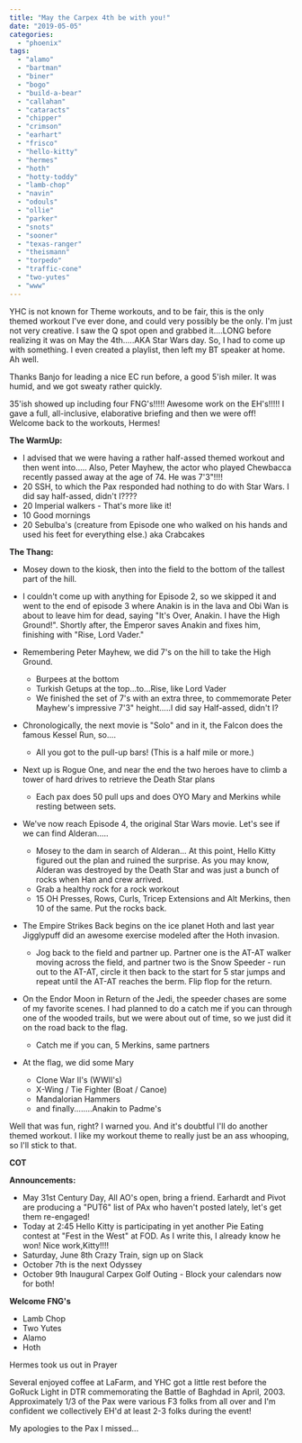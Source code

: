 ```yaml
---
title: "May the Carpex 4th be with you!"
date: "2019-05-05"
categories: 
  - "phoenix"
tags: 
  - "alamo"
  - "bartman"
  - "biner"
  - "bogo"
  - "build-a-bear"
  - "callahan"
  - "cataracts"
  - "chipper"
  - "crimson"
  - "earhart"
  - "frisco"
  - "hello-kitty"
  - "hermes"
  - "hoth"
  - "hotty-toddy"
  - "lamb-chop"
  - "navin"
  - "odouls"
  - "ollie"
  - "parker"
  - "snots"
  - "sooner"
  - "texas-ranger"
  - "theismann"
  - "torpedo"
  - "traffic-cone"
  - "two-yutes"
  - "www"
---
```


YHC is not known for Theme workouts, and to be fair, this is the only themed workout I've ever done, and could very possibly be the only. I'm just not very creative. I saw the Q spot open and grabbed it....LONG before realizing it was on May the 4th.....AKA Star Wars day. So, I had to come up with something. I even created a playlist, then left my BT speaker at home. Ah well.

Thanks Banjo for leading a nice EC run before, a good 5'ish miler. It was humid, and we got sweaty rather quickly.

35'ish showed up including four FNG's!!!!! Awesome work on the EH's!!!!! I gave a full, all-inclusive, elaborative briefing and then we were off! Welcome back to the workouts, Hermes!

**The WarmUp:**

- I advised that we were having a rather half-assed themed workout and then went into..... Also, Peter Mayhew, the actor who played Chewbacca recently passed away at the age of 74. He was 7'3"!!!!
- 20 SSH, to which the Pax responded had nothing to do with Star Wars. I did say half-assed, didn't I????
- 20 Imperial walkers - That's more like it!
- 10 Good mornings
- 20 Sebulba's (creature from Episode one who walked on his hands and used his feet for everything else.) aka Crabcakes

**The Thang:**

- Mosey down to the kiosk, then into the field to the bottom of the tallest part of the hill.
- I couldn't come up with anything for Episode 2, so we skipped it and went to the end of episode 3 where Anakin is in the lava and Obi Wan is about to leave him for dead, saying "It's Over, Anakin. I have the High Ground!". Shortly after, the Emperor saves Anakin and fixes him, finishing with "Rise, Lord Vader."
- Remembering Peter Mayhew, we did 7's on the hill to take the High Ground.
    - Burpees at the bottom
    - Turkish Getups at the top...to...Rise, like Lord Vader
    - We finished the set of 7's with an extra three, to commemorate Peter Mayhew's impressive 7'3" height.....I did say Half-assed, didn't I?
    
- Chronologically, the next movie is "Solo" and in it, the Falcon does the famous Kessel Run, so....
    - All you got to the pull-up bars! (This is a half mile or more.)
- Next up is Rogue One, and near the end the two heroes have to climb a tower of hard drives to retrieve the Death Star plans
    - Each pax does 50 pull ups and does OYO Mary and Merkins while resting between sets.
- We've now reach Episode 4, the original Star Wars movie. Let's see if we can find Alderan.....
    - Mosey to the dam in search of Alderan... At this point, Hello Kitty figured out the plan and ruined the surprise. As you may know, Alderan was destroyed by the Death Star and was just a bunch of rocks when Han and crew arrived.
    - Grab a healthy rock for a rock workout
    - 15 OH Presses, Rows, Curls, Tricep Extensions and Alt Merkins, then 10 of the same. Put the rocks back.
- The Empire Strikes Back begins on the ice planet Hoth and last year Jigglypuff did an awesome exercise modeled after the Hoth invasion.
    - Jog back to the field and partner up. Partner one is the AT-AT walker moving across the field, and partner two is the Snow Speeder - run out to the AT-AT, circle it then back to the start for 5 star jumps and repeat until the AT-AT reaches the berm. Flip flop for the return.
- On the Endor Moon in Return of the Jedi, the speeder chases are some of my favorite scenes. I had planned to do a catch me if you can through one of the wooded trails, but we were about out of time, so we just did it on the road back to the flag.
    - Catch me if you can, 5 Merkins, same partners
- At the flag, we did some Mary
    - Clone War II's (WWII's)
    - X-Wing / Tie Fighter (Boat / Canoe)
    - Mandalorian Hammers
    - and finally........Anakin to Padme's

Well that was fun, right? I warned you. And it's doubtful I'll do another themed workout. I like my workout theme to really just be an ass whooping, so I'll stick to that.

**COT**

**Announcements:**

- May 31st Century Day, All AO's open, bring a friend. Earhardt and Pivot are producing a "PUT6" list of PAx who haven't posted lately, let's get them re-engaged!
- Today at 2:45 Hello Kitty is participating in yet another Pie Eating contest at "Fest in the West" at FOD. As I write this, I already know he won! Nice work,Kitty!!!!
- Saturday, June 8th Crazy Train, sign up on Slack
- October 7th is the next Odyssey
- October 9th Inaugural Carpex Golf Outing - Block your calendars now for both!

**Welcome FNG's**

- Lamb Chop
- Two Yutes
- Alamo
- Hoth

Hermes took us out in Prayer

Several enjoyed coffee at LaFarm, and YHC got a little rest before the GoRuck Light in DTR commemorating the Battle of Baghdad in April, 2003. Approximately 1/3 of the Pax were various F3 folks from all over and I'm confident we collectively EH'd at least 2-3 folks during the event!

My apologies to the Pax I missed...
